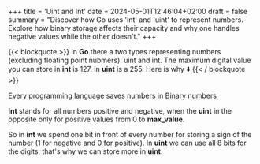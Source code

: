 +++
title = 'Uint and Int'
date = 2024-05-01T12:46:04+02:00
draft = false
summary = "Discover how Go uses 'int' and 'uint' to represent numbers. Explore how binary storage affects their capacity and why one handles negative values while the other doesn't."
+++

{{< blockquote >}}
In **Go** there a two types representing numbers (excluding floating point nubmers): uint and int. The maximum digital value you can store in **int** is 127.  In **uint**  is a 255.  Here is why ⬇️
{{< / blockquote >}}

Every programming language saves numbers in [Binary numbers](/posts/binary-numbers)

**Int** stands for all numbers positive and negative, when the **uint** in the opposite only for positive values from 0 to **max_value**.

So in **int** we spend one bit in front of every number for storing a sign of the number (1 for negative and 0 for positive). In **uint** we can use all 8 bits for the digits, that's why we can store more in **uint**.
